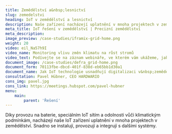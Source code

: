 ```yaml
---
title: Zemědělství a&nbsp;lesnictví
slug: zemedelstvi
heading: IoT v zemědělství a lesnictví
description: Naše zařízení nacházejí uplatnění v mnoha projektech v zemědělství.
meta_title: IoT řešení v zemědělství | Precizní zemědělství
meta_description:
image_preview: /case-studies/iframix-grid-home.png
weight: 20
video: eil_Na57h9I
video_name: Monitoring vlivu změn klimatu na růst stromů
video_text: Podívejte se na záznam webináře, ve kterém vám ukážeme, jak jsme společně s Vodafone UK zvládli výzvu anglického Ministerstva životního prostředí a usnadnili mu sběr dat pro výzkum vlivu změn klimatických podmínek na růst stromů.
document_image: /case-studies/defra_grid-home.png
document_form: 70113fbe-dbcd-401f-838d-eb65bb1d30a1
document_name: Jak IoT technologie usnadňují digitalizaci v&nbsp;zemědělství a lesnictví
consultation: Pavel Hübner, CEO HARDWARIO
cons_img: pavel.jpg
cons_link: https://meetings.hubspot.com/pavel-hubner
menu:
    main:
        parent: 'Řešení'
---
```


Díky provozu na baterie, speciálním IoT sítím a odolnosti vůči klimatickým podmínkám, nacházejí naše IoT zařízení uplatnění v mnoha projektech v zemědělství. Snadno se instalují, provozují a integrují s dalšími systémy.
